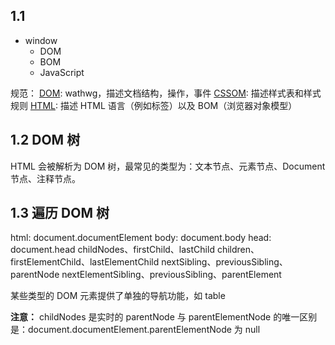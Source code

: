 
## 1.1 
- window
  - DOM
  - BOM
  - JavaScript

规范：
[DOM](https://dom.spec.whatwg.org/): wathwg，描述文档结构，操作，事件
[CSSOM](https://www.w3.org/TR/cssom-1/): 描述样式表和样式规则
[HTML](https://html.spec.whatwg.org/): 描述 HTML 语言（例如标签）以及 BOM（浏览器对象模型）

## 1.2 DOM 树
HTML 会被解析为 DOM 树，最常见的类型为：文本节点、元素节点、Document节点、注释节点。

## 1.3 遍历 DOM 树
html: document.documentElement
body: document.body
head: document.head
childNodes、firstChild、lastChild
children、firstElementChild、lastElementChild
nextSibling、previousSibling、parentNode
nextElementSibling、previousSibling、parentElement

某些类型的 DOM 元素提供了单独的导航功能，如 table

**注意：**
childNodes 是实时的
parentNode 与 parentElementNode 的唯一区别是：document.documentElement.parentElementNode 为 null